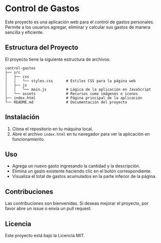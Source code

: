 # Control de Gastos

Este proyecto es una aplicación web para el control de gastos personales. Permite a los usuarios agregar, eliminar y calcular sus gastos de manera sencilla y eficiente.

## Estructura del Proyecto

El proyecto tiene la siguiente estructura de archivos:

```
control-gastos
├── src
│   ├── css
│   │   └── styles.css      # Estilos CSS para la página web
│   ├── js
│   │   └── main.js         # Lógica de la aplicación en JavaScript
│   └── assets              # Recursos como imágenes e íconos
├── index.html              # Página principal de la aplicación
└── README.md               # Documentación del proyecto
```

## Instalación

1. Clona el repositorio en tu máquina local.
2. Abre el archivo `index.html` en tu navegador para ver la aplicación en funcionamiento.

## Uso

- Agrega un nuevo gasto ingresando la cantidad y la descripción.
- Elimina un gasto existente haciendo clic en el botón correspondiente.
- Visualiza el total de gastos acumulados en la parte inferior de la página.

## Contribuciones

Las contribuciones son bienvenidas. Si deseas mejorar el proyecto, por favor abre un issue o envía un pull request.

## Licencia

Este proyecto está bajo la Licencia MIT.